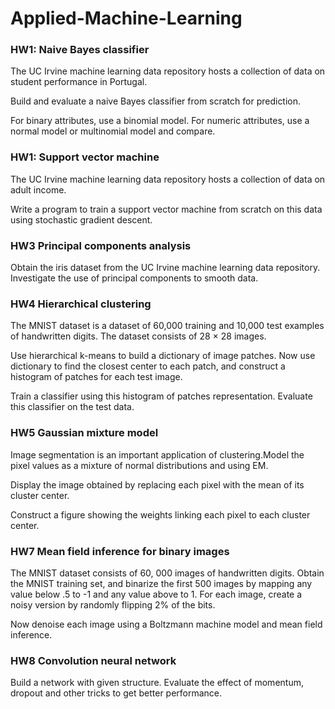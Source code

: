 # Applied-Machine-Learning

### HW1: Naive Bayes classifier
The UC Irvine machine learning data repository hosts a collection of data on student performance in Portugal.

Build and evaluate a naive Bayes classifier from scratch for prediction. 

For binary attributes, use a binomial model. For numeric attributes, use a normal model or multinomial model and compare. 

### HW1: Support vector machine
The UC Irvine machine learning data repository hosts a collection of data on adult income. 

Write a program to train a support vector machine from scratch on this data using stochastic gradient descent. 


### HW3 Principal components analysis
Obtain the iris dataset from the UC Irvine machine learning data repository. Investigate the use of principal components to smooth data.

### HW4 Hierarchical clustering
The MNIST dataset is a dataset of 60,000 training and 10,000 test examples of handwritten digits. The dataset consists of 28 × 28 images.

Use hierarchical k-means to build a dictionary of image patches. Now use dictionary to find the closest center to each patch, and construct a histogram of patches for each test image. 

Train a classifier using this histogram of patches representation. Evaluate this classifier on the test data.

### HW5 Gaussian mixture model
Image segmentation is an important application of clustering.Model the pixel values as a mixture of normal distributions and using EM. 

Display the image obtained by replacing each pixel with the mean of its cluster center. 

Construct a figure showing the weights linking each pixel to each cluster center.

### HW7 Mean field inference for binary images
The MNIST dataset consists of 60, 000 images of handwritten digits. Obtain the MNIST training set, and binarize the first 500 images by mapping any value below .5 to -1 and any value above to 1. For each image, create a noisy version by randomly flipping 2% of the bits.

Now denoise each image using a Boltzmann machine model and mean field inference. 

### HW8 Convolution neural network
Build a network with given structure. Evaluate the effect of momentum, dropout and other tricks to get better performance.


